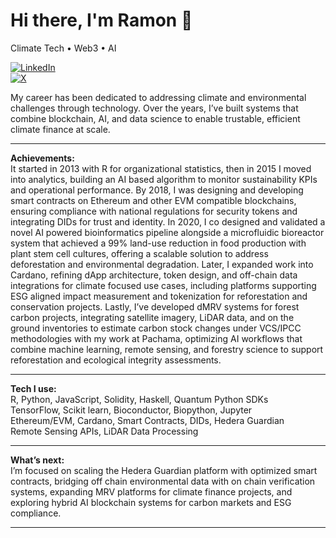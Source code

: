 # Hi there, I'm Ramon 👋 
Climate Tech • Web3 • AI 

[![LinkedIn](https://img.shields.io/badge/LinkedIn-Connect-blue)](https://www.linkedin.com/in/ramon-sundblad/)  
[![X](https://img.shields.io/badge/X-Follow-black)](https://x.com/ramonsund)  

My career has been dedicated to addressing climate and environmental challenges through technology. Over the years, I’ve built systems that combine blockchain, AI, and data science to enable trustable, efficient climate finance at scale.  

---
**Achievements:**  
It started in 2013 with R for organizational statistics, then in 2015 I moved into analytics, building an AI based algorithm to monitor sustainability KPIs and operational performance. By 2018, I was designing and developing smart contracts on Ethereum and other EVM compatible blockchains, ensuring compliance with national regulations for security tokens and integrating DIDs for trust and identity. In 2020, I co designed and validated a novel AI powered bioinformatics pipeline alongside a microfluidic bioreactor system that achieved a 99% land-use reduction in food production with plant stem cell cultures, offering a scalable solution to address deforestation and environmental degradation. Later, I expanded work into Cardano, refining dApp architecture, token design, and off-chain data integrations for climate focused use cases, including platforms supporting ESG aligned impact measurement and tokenization for reforestation and conservation projects. Lastly, I’ve developed dMRV systems for forest carbon projects, integrating satellite imagery, LiDAR data, and on the ground inventories to estimate carbon stock changes under VCS/IPCC methodologies with my work at Pachama, optimizing AI workflows that combine machine learning, remote sensing, and forestry science to support reforestation and ecological integrity assessments. 

---

**Tech I use:**  
R, Python, JavaScript, Solidity, Haskell, Quantum Python SDKs  
TensorFlow, Scikit learn, Bioconductor, Biopython, Jupyter  
Ethereum/EVM, Cardano, Smart Contracts, DIDs, Hedera Guardian  
Remote Sensing APIs, LiDAR Data Processing  

---

**What’s next:**  
I’m focused on scaling the Hedera Guardian platform with optimized smart contracts, bridging off chain environmental data with on chain verification systems, expanding MRV platforms for climate finance projects, and exploring hybrid AI blockchain systems for carbon markets and ESG compliance.  

---
